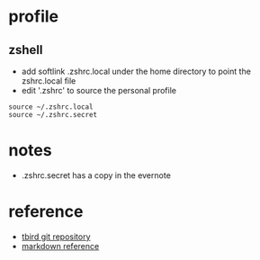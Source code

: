 # profile

## zshell

- add softlink .zshrc.local under the home directory to point the zshrc.local file
- edit '.zshrc' to source the personal profile
```
source ~/.zshrc.local
source ~/.zshrc.secret
```

# notes

- .zshrc.secret has a copy in the evernote

# reference

- [tbird git repository](https://github.com/ranchunmao/tbird)
- [markdown reference](https://github.com/adam-p/markdown-here/wiki/Markdown-Cheatsheet)
